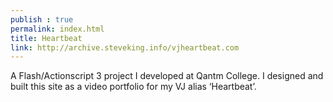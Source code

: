 ```yaml
---
publish : true
permalink: index.html
title: Heartbeat
link: http://archive.steveking.info/vjheartbeat.com
---
```

A Flash/Actionscript 3 project I developed at Qantm College. I designed and built this site as a video portfolio for my VJ alias ‘Heartbeat’.